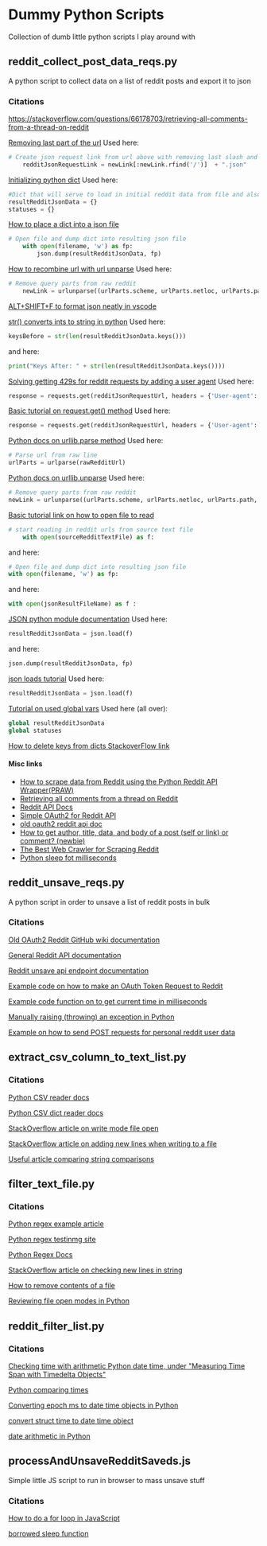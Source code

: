 # Dummy Python Scripts
Collection of dumb little python scripts I play around with

## reddit_collect_post_data_reqs.py

A python script to collect data on a list of reddit posts and export it to json

### Citations

https://stackoverflow.com/questions/66178703/retrieving-all-comments-from-a-thread-on-reddit

[Removing last part of the url](https://stackoverflow.com/questions/54961679/python-removing-the-last-part-of-an-url)
Used here:
```python
# Create json request link from url above with removing last slash and adding json suffix
    redditJsonRequestLink = newLink[:newLink.rfind('/')]  + ".json"
```
[Initializing python dict](https://stackoverflow.com/questions/2853683/what-is-the-preferred-syntax-for-initializing-a-dict-curly-brace-literals-or)
Used here:
```python
#Dict that will serve to load in initial reddit data from file and also later write out results
resultRedditJsonData = {}
statuses = {}
```


[How to place a dict into a json file](https://stackoverflow.com/questions/17043860/how-to-dump-a-dict-to-a-json-file)
```python
# Open file and dump dict into resulting json file
    with open(filename, 'w') as fp:
        json.dump(resultRedditJsonData, fp)
```

[How to recombine url with url unparse](https://stackoverflow.com/questions/3798269/combining-a-url-with-urlunparse)
Used here:
```python
# Remove query parts from raw reddit
    newLink = urlunparse((urlParts.scheme, urlParts.netloc, urlParts.path, urlParts.params, '', urlParts.fragment))
```
[ALT+SHIFT+F to format json neatly in vscode](https://stackoverflow.com/questions/70728371/json-files-structure-format-in-visual-studio-code)

[str() converts ints to string in python](https://stackoverflow.com/questions/961632/convert-integer-to-string-in-python)
Used here:
```python
keysBefore = str(len(resultRedditJsonData.keys()))
```
and here:
```python
print("Keys After: " + str(len(resultRedditJsonData.keys())))
```

[Solving getting 429s for reddit requests by adding a user agent](https://www.reddit.com/r/redditdev/comments/3qbll8/429_too_many_requests/)
Used here:
```python
response = requests.get(redditJsonRequestUrl, headers = {'User-agent': 'Cool Bot Requests ' + datetime.now().strftime('%Y%m%d%H%M%S')})
```
[Basic tutorial on request.get() method](https://www.w3schools.com/PYTHON/ref_requests_get.asp)
Used here:
```python
response = requests.get(redditJsonRequestUrl, headers = {'User-agent': 'Cool Bot Requests ' + datetime.now().strftime('%Y%m%d%H%M%S')})
```
[Python docs on urllib.parse method](https://docs.python.org/3/library/urllib.parse.html)
Used here:
```python
# Parse url from raw line
urlParts = urlparse(rawRedditUrl)
```
[Python docs on urllib.unparse](https://docs.python.org/3/library/urllib.parse.html#urllib.parse.urlunparse)
Used here:
```python
# Remove query parts from raw reddit
newLink = urlunparse((urlParts.scheme, urlParts.netloc, urlParts.path, urlParts.params, '', urlParts.fragment))
```
[Basic tutorial link on how to open file to read](https://www.pythontutorial.net/python-basics/python-read-text-file/)
```python
# start reading in reddit urls from source text file
    with open(sourceRedditTextFile) as f:
```
and here:
```python
# Open file and dump dict into resulting json file
with open(filename, 'w') as fp:
```
and here:
```python
with open(jsonResultFileName) as f :
```

[JSON python module documentation](https://docs.python.org/3/library/json.html)
Used here:
```python
resultRedditJsonData = json.load(f)
```
and here:
```python
json.dump(resultRedditJsonData, fp)
```

[json loads tutorial](https://www.geeksforgeeks.org/read-json-file-using-python/#)
Used here:
```python
resultRedditJsonData = json.load(f)
```

[Tutorial on used global vars](https://www.w3schools.com/python/gloss_python_global_variables.asp)
Used here (all over):
```python
global resultRedditJsonData
global statuses
```

[How to delete keys from dicts StackoverFlow link](https://stackoverflow.com/questions/64033039/how-to-delete-key-and-value-from-json)


#### Misc links
* [How to scrape data from Reddit using the Python Reddit API Wrapper(PRAW)](https://towardsdatascience.com/scraping-reddit-data-1c0af3040768)
* [Retrieving all comments from a thread on Reddit](https://stackoverflow.com/questions/66178703/retrieving-all-comments-from-a-thread-on-reddit)
* [Reddit API Docs](https://www.reddit.com/dev/api)
* [Simple OAuth2 for Reddit API](https://www.reddit.com/r/redditdev/comments/dx0hbo/ill_admit_it_im_stupid_how_do_i_do_the_oauth2/)
* [old oauth2 reddit api doc](https://github.com/reddit-archive/reddit/wiki/OAuth2)
* [How to get author, title, data, and body of a post (self or link) or comment? (newbie)](https://www.reddit.com/r/redditdev/comments/i0ufug/how_to_get_author_title_data_and_body_of_a_post/)
* [The Best Web Crawler for Scraping Reddit](https://medium.com/dataseries/the-best-web-crawler-for-scraping-reddit-c8db54c6b613)
* [Python sleep fot milliseconds](https://stackoverflow.com/questions/377454/how-do-i-get-my-program-to-sleep-for-50-milliseconds)

## reddit_unsave_reqs.py

A python script in order to unsave a list of reddit posts in bulk

### Citations

[Old OAuth2 Reddit GitHub wiki documentation](https://github.com/reddit-archive/reddit/wiki/OAuth2)

[General Reddit API documentation](https://www.reddit.com/dev/api)

[Reddit unsave api endpoint documentation](https://www.reddit.com/dev/api/#POST_api_unsave)

[Example code on how to make an OAuth Token Request to Reddit](https://stackoverflow.com/questions/70884227/reddit-api-get-access-token)

[Example code function on to get current time in milliseconds](https://stackoverflow.com/questions/5998245/how-do-i-get-the-current-time-in-milliseconds-in-python)

[Manually raising (throwing) an exception in Python](https://stackoverflow.com/questions/2052390/manually-raising-throwing-an-exception-in-python)

[Example on how to send POST requests for personal reddit user data](https://www.reddit.com/r/redditdev/comments/sti7i8/post_data_headers_auth_and_get_headers_params_etc/)

## extract_csv_column_to_text_list.py

### Citations

[Python CSV reader docs](https://docs.python.org/3/library/csv.html)

[Python CSV dict reader docs](https://docs.python.org/3/library/csv.html#csv.DictReader)

[StackOverflow article on write mode file open](https://stackoverflow.com/questions/2967194/open-in-python-does-not-create-a-file-if-it-doesnt-exist)

[StackOverflow article on adding new lines when writing to a file](https://stackoverflow.com/questions/2918362/writing-string-to-a-file-on-a-new-line-every-time)

[Useful article comparing string comparisons](https://note.nkmk.me/en/python-str-compare/)

## filter_text_file.py

### Citations

[Python regex example article](https://www.w3schools.com/python/python_regex.asp)

[Python regex testinmg site](https://pythex.org/)

[Python Regex Docs](https://docs.python.org/3/howto/regex.html)

[StackOverflow article on checking new lines in string](https://stackoverflow.com/questions/5193811/how-can-i-check-for-a-new-line-in-string-in-python-3-x)

[How to remove contents of a file](https://stackoverflow.com/questions/2769061/how-to-erase-the-file-contents-of-text-file-in-python)

[Reviewing file open modes in Python](https://stackoverflow.com/questions/16208206/confused-by-python-file-mode-w)

## reddit_filter_list.py

### Citations

[Checking time with arithmetic Python date time, under "Measuring Time Span with Timedelta Objects"](https://www.dataquest.io/blog/python-datetime-tutorial/)

[Python comparing times](https://stackoverflow.com/questions/10048249/how-do-i-determine-if-current-time-is-within-a-specified-range-using-pythons-da)

[Converting epoch ms to date time objects in Python](https://pythonguides.com/python-epoch-to-datetime/)

[convert struct time to date time object](https://stackoverflow.com/questions/1697815/how-do-you-convert-a-time-struct-time-object-into-a-datetime-object)

[date arithmetic in Python](https://stackoverflow.com/questions/38200581/subtract-a-month-from-a-date-in-python)


## processAndUnsaveRedditSaveds.js

Simple little JS script to run in browser to mass unsave stuff

### Citations

[How to do a for loop in JavaScript](https://stackoverflow.com/questions/9329446/loop-for-each-over-an-array-in-javascript)

[borrowed sleep function](https://stackoverflow.com/questions/951021/what-is-the-javascript-version-of-sleep)
